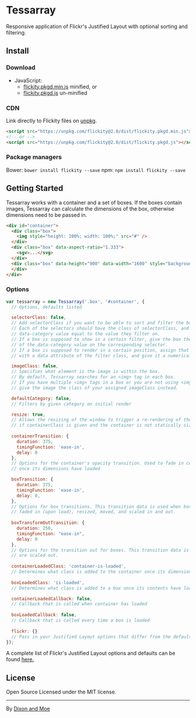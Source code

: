 # Tessarray

Responsive application of Flickr's Justified Layout with optional sorting and filtering.

## Install
### Download
+ JavaScript:
  - [flickity.pkgd.min.js](https://unpkg.com/flickity@2.0/dist/flickity.pkgd.min.js) minified, or
  - [flickity.pkgd.js](https://unpkg.com/flickity@2.0/dist/flickity.pkgd.js) un-minified

### CDN
Link directly to Flickity files on [unpkg](https://unpkg.com).

``` html
<script src="https://unpkg.com/flickity@2.0/dist/flickity.pkgd.min.js"></script>
<!-- or -->
<script src="https://unpkg.com/flickity@2.0/dist/flickity.pkgd.js"></script>
```

### Package managers
Bower: `bower install flickity --save`
npm: `npm install flickity --save`

## Getting Started

Tessarray works with a container and a set of boxes. If the boxes contain images, Tessarray
can calculate the dimensions of the box, otherwise dimensions need to be passed in.

```html
<div id="container">
  <div class="box">
    <img style="height: 100%; width: 100%;" src="#" />
  </div>
  <div class="box" data-aspect-ratio="1.333">
    <sgv>...</svg>
  </div>
  <div class="box" data-height="900" data-width="1600" style="background-color: red;">
  </div>
</div>
```

### Options

``` js
var tessarray = new Tessarray('.box', '#container', {
  // Options, defaults listed

  selectorClass: false,
  // Add selectorClass if you want to be able to sort and filter the boxes.
  // Each of the selectors should have the class of selectorClass, and a 
  // data-category value equal to the value they filter on.
  // If a box is supposed to show in a certain filter, give the box the class
  // of the data-category value on the corresponding selector.
  // If a box is supposed to render in a certain position, assign that position
  // with a data attribute of the filter class, and give it a numerical value.

  imageClass: false,
  // Specifies what element is the image is within the box.
  // By default, Tessarray searches for an <img> tag in each box.
  // If you have multiple <img> tags in a box or you are not using <img> tags,
  // give the image the class of your assigned imageClass instead.

  defaultCategory: false,
  // Filters by given category on initial render

  resize: true,
  // Allows the resizing of the window to trigger a re-rendering of the boxes 
  // if containerClass is given and the container is not statically sized
  
  containerTransition: {
    duration: 375,
    timingFunction: 'ease-in',
    delay: 0
  },
  // Options for the container's opacity transition. Used to fade in container
  // once its dimensions have loaded

  boxTransition: {
    duration: 375,
    timingFunction: 'ease-in',
    delay: 0,
  },
  // Options for box transitions. This transition data is used when boxes are
  // faded in (upon load), resized, moved, and scaled in and out.
  
  boxTransformOutTransition: {
    duration: 250,
    timingFunction: "ease-in",
    delay: 0
  },
  // Options for the transition out for boxes. This transition data is used when boxes
  // are scaled out. 
  
  containerLoadedClass: 'container-is-loaded',
  // Determines what class is added to the container once its dimensions have loaded
  
  boxLoadedClass: 'is-loaded',
  // Determines what class is added to a box once its contents have loaded

  containerLoadedCallback: false,
  // Callback that is called when container has loaded
  
  boxLoadedCallback: false,
  // Callback that is called every time a box is loaded
  
  flickr: {}
  // Pass in your Justified Layout options that differ from the defaults
});
```
A complete list of Flickr's Justified Layout options and defaults can be found [here.](http://flickr.github.io/justified-layout)

## License
Open Source Licensed under the MIT license.

---
By [Dixon and Moe](https://dixonandmoe.com)